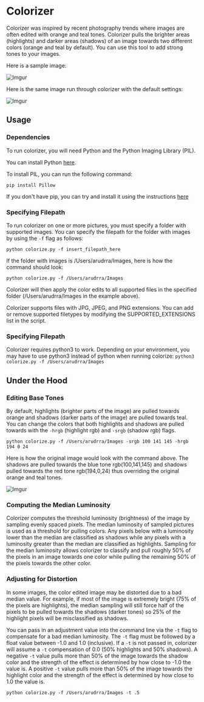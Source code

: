 # Colorizer

Colorizer was inspired by recent photography trends where images are often edited with orange and teal tones. Colorizer pulls the brighter areas (highlights) and darker areas (shadows) of an image towards two different colors (orange and teal by default). You can use this tool to add strong tones to your images.

Here is a sample image:

![Imgur](https://i.imgur.com/mieVhD2.jpg)

Here is the same image run through colorizer with the default settings:

![Imgur](https://i.imgur.com/ofig8nj.jpg)

## Usage

### Dependencies

To run colorizer, you will need Python and the Python Imaging Library (PIL).

You can install Python [here](https://www.python.org/downloads/).

To install PIL, you can run the following command:

`pip install Pillow`

If you don't have pip, you can try and install it using the instructions [here](https://pillow.readthedocs.io/en/stable/installation.html)

### Specifying Filepath

To run colorizer on one or more pictures, you must specify a folder with supported images. You can specify the filepath for the folder with images by using the `-f` flag as follows:

`python colorize.py -f insert_filepath_here`

If the folder with images is /Users/arudrra/Images, here is how the command should look:

`python colorize.py -f /Users/arudrra/Images`

Colorizer will then apply the color edits to all supported files in the specified folder (/Users/arudrra/Images in the example above).

Colorizer supports files with JPG, JPEG, and PNG extensions. You can add or remove supported filetypes by modifying the SUPPORTED_EXTENSIONS list in the script. 

### Specifying Filepath
Colorizer requires python3 to work. Depending on your environment, you may have to use python3 instead of python when running colorize:
`python3 colorize.py -f /Users/arudrra/Images`

## Under the Hood

### Editing Base Tones
By default, highlights (brighter parts of the image) are pulled towards orange and shadows (darker parts of the image) are pulled towards teal. You can change the colors that both highlights and shadows are pulled towards with the `-hrgb` (highlight rgb) and `-srgb` (shadow rgb) flags.

`python colorize.py -f /Users/arudrra/Images -srgb 100 141 145 -hrgb 194 0 24`

Here is how the original image would look with the command above. The shadows are pulled towards the blue tone rgb(100,141,145) and shadows pulled towards the red tone rgb(194,0,24) thus overriding the original orange and teal tones.

![Imgur](https://i.imgur.com/LgxtiET.jpg)

### Computing the Median Luminosity
Colorizer computes the threshold luminosity (brightness) of the image by sampling evenly spaced pixels. The median luminosity of sampled pictures is used as a threshold for pulling colors. Any pixels below with a luminosity lower than the median are classified as shadows while any pixels with a luminosity greater than the median are classified as highlights. Sampling for the median luminosity allows colorizer to classify and pull roughly 50% of the pixels in an image towards one color while pulling the remaining 50% of the pixels towards the other color.

### Adjusting for Distortion
In some images, the color edited image may be distorted due to a bad median value. For example, if most of the image is extremely bright (75% of the pixels are highlights), the median sampling will still force half of the pixels to be pulled towards the shadows (darker tones) so 25% of the highlight pixels will be misclassified as shadows.

You can pass in an adjustment value into the command line via the `-t` flag to compensate for a bad median luminosity. The `-t` flag must be followed by a float value between -1.0 and 1.0 (inclusive). If a `-t` is not passed in, colorizer will assume a `-t` compensation of 0.0 (50% highlights and 50% shadows). A negative `-t` value pulls more than 50% of the image towards the shadow color and the strength of the effect is determined by how close to -1.0 the value is. A positive `-t` value pulls more than 50% of the image towards the highlight color and the strength of the effect is determined by how close to 1.0 the value is.

`python colorize.py -f /Users/arudrra/Images -t .5`


